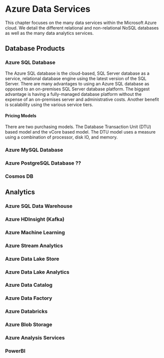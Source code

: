 # Azure Data Services

This chapter focuses on the many data services within the Microsoft Azure cloud. We detail the different relational and non-relational NoSQL databases as well as the many data analytics services.

## Database Products

### Azure SQL Database
The Azure SQL database is the cloud-based, SQL Server database as a service, relational database engine using the latest version of the SQL Server. There are many advantages to using an Azure SQL database as opposed to an on-premises SQL Server database platform. The biggest advantage is having a fully-managed database platform without the expense of an on-premises server and administrative costs. Another benefit is scalability using the various service tiers.

#### Pricing Models

There are two purchasing models. The Database Transaction Unit (DTU) based model and the vCore based model. The DTU model uses a measure using a combination of processor, disk IO, and memory. 



### Azure MySQL Database



### Azure PostgreSQL Database ??




### Cosmos DB
    
    
    
    
## Analytics

### Azure SQL Data Warehouse
        
        
### Azure HDInsight (Kafka)
        
        
        
### Azure Machine Learning


### Azure Stream Analytics



### Azure Data Lake Store
        
        
        
### Azure Data Lake Analytics
        
        
        
### Azure Data Catalog
        
        
        
### Azure Data Factory
        
        
        
### Azure Databricks
        
        
        
### Azure Blob Storage
        
        
        
### Azure Analysis Services
        
        
        
### PowerBI



